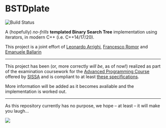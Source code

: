# BSTDplate


![Build Status](https://travis-ci.com/emaballarin/BSTDplate.svg?branch=master)


A (hopefully) *no-frills* **templated Binary Search Tree** implementation using iterators, in modern C++ (i.e. C++14/17/20).

This project is a joint effort of [Leonardo Arrighi](https://github.com/LeonardoArrighi), [Francesco Romor](https://github.com/FrancescoRo) and [Emanuele Ballarin](https://github.com/emaballarin)

---

This project has been (or, more correctly *will be*, as of now!) realized as part of the examination coursework for the [Advanced Programming Course](https://github.com/asartori86/advanced_programming_2019-20) offered by [SISSA](https://sissa.it) and is compliant to at least [these specifications](https://github.com/asartori86/advanced_programming_2019-20/blob/master/exam/readme.pdf).

More information will be added as it becomes avaliable and the implementation is worked out.

---

As this repository currently has no purpose, we hope – at least – it will make you laugh…

![](https://i.kym-cdn.com/photos/images/original/001/272/773/6dd.jpg)
